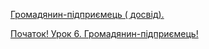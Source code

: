 <span><a href="{{site.github.url}}/pages/you_tube/ryma-bilotserkivska/pochatok-urok-6-gromadyanin-pidpriyemec.html" target="_block"><font role="case" lvl="2"></font>Громадянин-підприємець ( досвід).</a></span>

<span><a href="{{site.github.url}}/pages/you_tube/ryma-bilotserkivska/pochatok-urok-6-gromadyanin-pidpriyemec.html" target="_block"><font role="case" lvl="2"></font>Початок! Урок 6. Громадянин-підприємець!</a></span>
